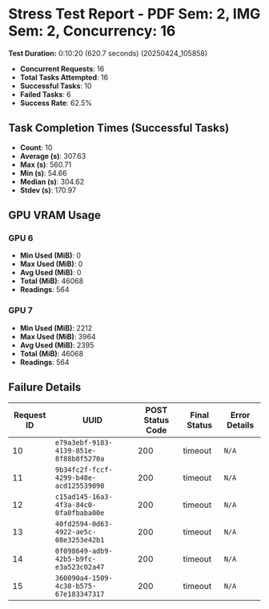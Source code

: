 # Stress Test Report - PDF Sem: 2, IMG Sem: 2, Concurrency: 16

**Test Duration:** 0:10:20 (620.7 seconds) (20250424_105858)

- **Concurrent Requests**: 16
- **Total Tasks Attempted**: 16
- **Successful Tasks**: 10
- **Failed Tasks**: 6
- **Success Rate**: 62.5%

## Task Completion Times (Successful Tasks)

- **Count**: 10
- **Average (s)**: 307.63
- **Max (s)**: 560.71
- **Min (s)**: 54.66
- **Median (s)**: 304.62
- **Stdev (s)**: 170.97

## GPU VRAM Usage

### GPU 6

- **Min Used (MiB)**: 0
- **Max Used (MiB)**: 0
- **Avg Used (MiB)**: 0
- **Total (MiB)**: 46068
- **Readings**: 564

### GPU 7

- **Min Used (MiB)**: 2212
- **Max Used (MiB)**: 3964
- **Avg Used (MiB)**: 2395
- **Total (MiB)**: 46068
- **Readings**: 564


## Failure Details

| Request ID | UUID | POST Status Code | Final Status | Error Details |
|---|---|---|---|---|
| 10 | `e79a3ebf-9183-4139-851e-8f88b8f5270a` | 200 | timeout | `N/A` |
| 11 | `9b34fc2f-fccf-4299-b48e-acd125539090` | 200 | timeout | `N/A` |
| 12 | `c15ad145-16a3-4f3a-84c0-0fa0fbaba00e` | 200 | timeout | `N/A` |
| 13 | `40fd2594-0d63-4922-ae5c-08e3253e42b1` | 200 | timeout | `N/A` |
| 14 | `0f098649-adb9-42b5-b9fc-e3a523c02a47` | 200 | timeout | `N/A` |
| 15 | `360090a4-1509-4c30-b575-67e183347317` | 200 | timeout | `N/A` |
